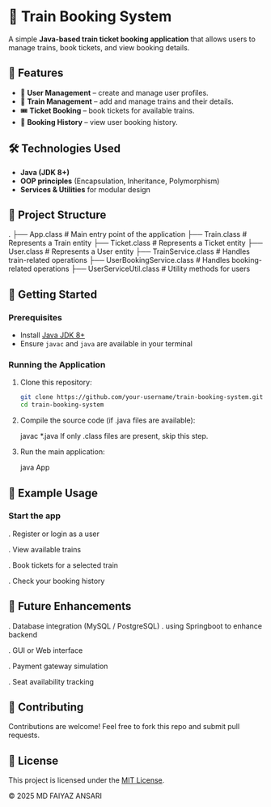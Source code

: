 # 🚆 Train Booking System

A simple **Java-based train ticket booking application** that allows users to manage trains, book tickets, and view booking details.

## 📌 Features
- 👤 **User Management** – create and manage user profiles.
- 🚆 **Train Management** – add and manage trains and their details.
- 🎟 **Ticket Booking** – book tickets for available trains.
- 📖 **Booking History** – view user booking history.

## 🛠️ Technologies Used
- **Java (JDK 8+)**
- **OOP principles** (Encapsulation, Inheritance, Polymorphism)
- **Services & Utilities** for modular design

## 📂 Project Structure
.
├── App.class # Main entry point of the application
├── Train.class # Represents a Train entity
├── Ticket.class # Represents a Ticket entity
├── User.class # Represents a User entity
├── TrainService.class # Handles train-related operations
├── UserBookingService.class # Handles booking-related operations
├── UserServiceUtil.class # Utility methods for users

## 🚀 Getting Started

### Prerequisites
- Install [Java JDK 8+](https://www.oracle.com/java/technologies/javase-downloads.html)
- Ensure `javac` and `java` are available in your terminal

### Running the Application
1. Clone this repository:
   ```bash
   git clone https://github.com/your-username/train-booking-system.git
   cd train-booking-system
2. Compile the source code (if .java files are available):

    javac *.java
    If only .class files are present, skip this step.

3. Run the main application:

     java App
## 📖 Example Usage
 ### Start the app

 . Register or login as a user

 . View available trains

 . Book tickets for a selected train

 . Check your booking history

## 🔮 Future Enhancements
  . Database integration (MySQL / PostgreSQL)
  . using Springboot to enhance backend

  . GUI or Web interface

  . Payment gateway simulation

  . Seat availability tracking

## 🤝 Contributing
Contributions are welcome! Feel free to fork this repo and submit pull requests.

## 📜 License
This project is licensed under the [MIT License](LICENSE).

© 2025 MD FAIYAZ ANSARI

